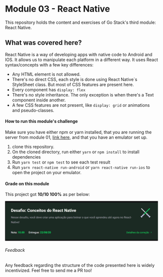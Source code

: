 # Module 03 - React Native

This repository holds the content and exercises of Go Stack's third module: React Native.

## What was covered here?

React Native is a way of developing apps with native code to Android and IOS. It allows us to manipulate each platform in a different way. It uses React syntax/concepts with a few key differences:

* Any HTML element is not allowed.
* There's no direct CSS, each style is done using React Native`s StyleSheet class. But most of CSS features are present here.
* Every component has `display: flex`
* There's no style inheritance. The only exception is when there's a Text component inside another.
* A few CSS features are not present, like `display: grid` or animations and pseudo-classes.

#### How to run this module's challenge

Make sure you have either npm or yarn installed, that you are running the server from module 01, [link here](../Module_01_NodeJS), and that you have an emulator set up.

1. clone this repository.
2. On the cloned directory, run either `yarn` or `npm install` to install dependencies
3. Run `yarn test` or `npm test` to see each test result
4. Run `yarn react-native run-android` or `yarn react-native run-ios` to open the project on your emulator.

#### Grade on this module

This project got **10/10 100%** as per below:

![project's grade](./project_grade.jpg)

###### Feedback

Any feedback regarding the structure of the code presented here is widely incentivized. Feel free to send me a PR too!
